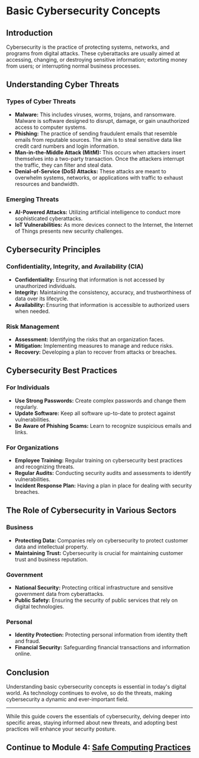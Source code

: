 # Basic Cybersecurity Concepts

## Introduction
Cybersecurity is the practice of protecting systems, networks, and programs from digital attacks. These cyberattacks are usually aimed at accessing, changing, or destroying sensitive information; extorting money from users; or interrupting normal business processes.

## Understanding Cyber Threats
### Types of Cyber Threats
- **Malware:** This includes viruses, worms, trojans, and ransomware. Malware is software designed to disrupt, damage, or gain unauthorized access to computer systems.
- **Phishing:** The practice of sending fraudulent emails that resemble emails from reputable sources. The aim is to steal sensitive data like credit card numbers and login information.
- **Man-in-the-Middle Attack (MitM):** This occurs when attackers insert themselves into a two-party transaction. Once the attackers interrupt the traffic, they can filter and steal data.
- **Denial-of-Service (DoS) Attacks:** These attacks are meant to overwhelm systems, networks, or applications with traffic to exhaust resources and bandwidth.

### Emerging Threats
- **AI-Powered Attacks:** Utilizing artificial intelligence to conduct more sophisticated cyberattacks.
- **IoT Vulnerabilities:** As more devices connect to the Internet, the Internet of Things presents new security challenges.

## Cybersecurity Principles
### Confidentiality, Integrity, and Availability (CIA)
- **Confidentiality:** Ensuring that information is not accessed by unauthorized individuals.
- **Integrity:** Maintaining the consistency, accuracy, and trustworthiness of data over its lifecycle.
- **Availability:** Ensuring that information is accessible to authorized users when needed.

### Risk Management
- **Assessment:** Identifying the risks that an organization faces.
- **Mitigation:** Implementing measures to manage and reduce risks.
- **Recovery:** Developing a plan to recover from attacks or breaches.

## Cybersecurity Best Practices
### For Individuals
- **Use Strong Passwords:** Create complex passwords and change them regularly.
- **Update Software:** Keep all software up-to-date to protect against vulnerabilities.
- **Be Aware of Phishing Scams:** Learn to recognize suspicious emails and links.

### For Organizations
- **Employee Training:** Regular training on cybersecurity best practices and recognizing threats.
- **Regular Audits:** Conducting security audits and assessments to identify vulnerabilities.
- **Incident Response Plan:** Having a plan in place for dealing with security breaches.

## The Role of Cybersecurity in Various Sectors
### Business
- **Protecting Data:** Companies rely on cybersecurity to protect customer data and intellectual property.
- **Maintaining Trust:** Cybersecurity is crucial for maintaining customer trust and business reputation.

### Government
- **National Security:** Protecting critical infrastructure and sensitive government data from cyberattacks.
- **Public Safety:** Ensuring the security of public services that rely on digital technologies.

### Personal
- **Identity Protection:** Protecting personal information from identity theft and fraud.
- **Financial Security:** Safeguarding financial transactions and information online.

## Conclusion
Understanding basic cybersecurity concepts is essential in today's digital world. As technology continues to evolve, so do the threats, making cybersecurity a dynamic and ever-important field. 

---

While this guide covers the essentials of cybersecurity, delving deeper into specific areas, staying informed about new threats, and adopting best practices will enhance your security posture.

## Continue to Module 4: [Safe Computing Practices](/learning-paths/absolute-beginner/safe-computing-practices.md)
